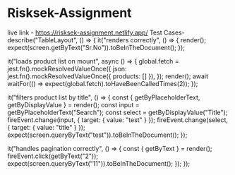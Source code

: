 # Risksek-Assignment
live link - https://risksek-assignment.netlify.app/
Test Cases-
describe("TableLayout", () => {
  it("renders correctly", () => {
    render(<TableLayout />);
    expect(screen.getByText("Sr.No")).toBeInTheDocument();
  });

  it("loads product list on mount", async () => {
    global.fetch = jest.fn().mockResolvedValueOnce({
      json: jest.fn().mockResolvedValueOnce({ products: [] }),
    });
    render(<TableLayout />);
    await waitFor(() => expect(global.fetch).toHaveBeenCalledTimes(2));
  });

  it("filters product list by title", () => {
    const { getByPlaceholderText, getByDisplayValue } = render(<TableLayout />);
    const input = getByPlaceholderText("Search");
    const select = getByDisplayValue("Title");
    fireEvent.change(input, { target: { value: "test" } });
    fireEvent.change(select, { target: { value: "title" } });
    expect(screen.queryByText("test")).toBeInTheDocument();
  });

  it("handles pagination correctly", () => {
    const { getByText } = render(<TableLayout />);
    fireEvent.click(getByText("2"));
    expect(screen.queryByText("11")).toBeInTheDocument();
  });
});
